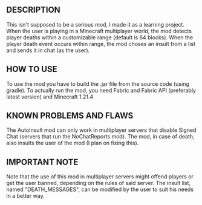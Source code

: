 ## DESCRIPTION ##
This isn't supposed to be a serious mod, I made it as a learning project.
When the user is playing in a Minecraft multiplayer world, the mod detects player deaths within a customizable range (default is 64 blocks).
When the player death event occurs within range, the mod choses an insult from a list and sends it in chat (as the user).

## HOW TO USE ##
To use the mod you have to build the .jar file from the source code (using gradle).
To actually run the mod, you need Fabric and Fabric API (preferably latest version) and Minecraft 1.21.4

## KNOWN PROBLEMS AND FLAWS ##
The AutoInsult mod can only work in multiplayer servers that disable Signed Chat (servers that run the NoChatReports mod).
The mod, in case of death, also insults the user of the mod (I plan on fixing this).

## IMPORTANT NOTE ##
Note that the use of this mod in multiplayer servers might offend players or get the user banned, depending on the rules of said server.
The insult list, named "DEATH_MESSAGES", can be modified by the user to suit his needs in a better way.
